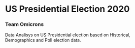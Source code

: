 # US Presidential Election 2020
### Team Omicrons
Data Analisys on US Presidential election based on Historical, Demographics and Poll election data.
